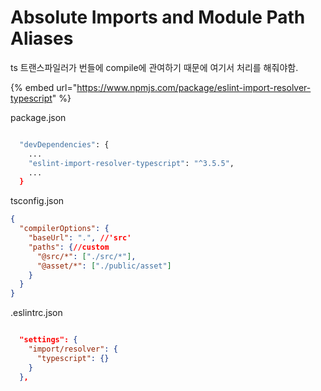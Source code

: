 # Absolute Imports and Module Path Aliases

ts 트랜스파일러가 번들에 compile에 관여하기 때문에 여기서 처리를 해줘야함.

{% embed url="https://www.npmjs.com/package/eslint-import-resolver-typescript" %}

package.json

```bash

  "devDependencies": {
    ...
    "eslint-import-resolver-typescript": "^3.5.5",
    ...
  }
```

tsconfig.json

```json
{
  "compilerOptions": {
    "baseUrl": ".", //'src'
    "paths": {//custom
      "@src/*": ["./src/*"],
      "@asset/*": ["./public/asset"]
    }
  }
}
```



.eslintrc.json

```json

  "settings": {
    "import/resolver": {
      "typescript": {}
    }
  },
```



